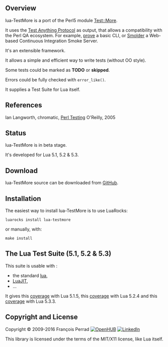 
## Overview

lua-TestMore is a port of the Perl5 module
[Test::More](http://search.cpan.org/~mschwern/Test-Simple/).

It uses the
[Test Anything Protocol](http://en.wikipedia.org/wiki/Test_Anything_Protocol)
as output, that allows a compatibility with the Perl QA ecosystem.
For example,
[prove](http://search.cpan.org/~andya/Test-Harness/bin/prove)
a basic CLI, or
[Smolder](http://search.cpan.org/~wonko/Smolder/)
a Web-based Continuous Integration Smoke Server.

It's an extensible framework.

It allows a simple and efficient way to write tests (without OO style).

Some tests could be marked as **TODO** or **skipped**.

Errors could be fully checked with `error_like()`.

It supplies a Test Suite for Lua itself.

## References

Ian Langworth, chromatic,
[Perl Testing](http://oreilly.com/catalog/9780596100926)
O'Reilly, 2005

## Status

lua-TestMore is in beta stage.

It's developed for Lua 5.1, 5.2 & 5.3.

## Download

lua-TestMore source can be downloaded from
[GitHub](http://github.com/fperrad/lua-TestMore/releases/).

## Installation

The easiest way to install lua-TestMore is to use LuaRocks:

    luarocks install lua-testmore

or manually, with:

    make install

## The Lua Test Suite (5.1, 5.2 & 5.3)

This suite is usable with :

- the standard [lua](http://www.lua.org/),
- [LuaJIT](http://luajit.org/),
- ...

It gives this [coverage](https://fperrad.github.io/lua-TestMore/cover_lua515/src/index.html) with Lua 5.1.5,
this [coverage](https://fperrad.github.io/lua-TestMore/cover_lua524/src/index.html) with Lua 5.2.4
and this [coverage](https://fperrad.github.io/lua-TestMore/cover_lua533/src/index.html) with Lua 5.3.3.

## Copyright and License

Copyright © 2009-2016 François Perrad
[![OpenHUB](http://www.openhub.net/accounts/4780/widgets/account_rank.gif)](http://www.openhub.net/accounts/4780?ref=Rank)
[![LinkedIn](http://www.linkedin.com/img/webpromo/btn_liprofile_blue_80x15.gif)](http://www.linkedin.com/in/fperrad)

This library is licensed under the terms of the MIT/X11 license,
like Lua itself.
